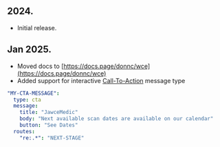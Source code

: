 ## 2024.
* Initial release.

## Jan 2025.
* Moved docs to [https://docs.page/donnc/wce](https://docs.page/donnc/wce)
* Added support for interactive [Call-To-Action](https://developers.facebook.com/docs/whatsapp/cloud-api/messages/interactive-cta-url-messages) message type
```yaml
"MY-CTA-MESSAGE":
  type: cta
  message:
    title: "JawceMedic"
    body: "Next available scan dates are available on our calendar"
    button: "See Dates"
  routes:
    "re:.*": "NEXT-STAGE"
```
